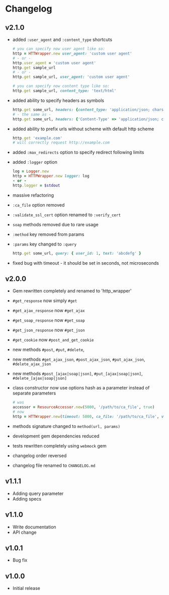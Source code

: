 # Changelog

## v2.1.0

* added `:user_agent` and `:content_type` shortcuts

    ```ruby
    # you can specify now user agent like so:
    http = HTTWrapper.new user_agent: 'custom user agent'
    # - or -
    http.user_agent = 'custom user agent'
    http.get sample_url
    # - or -
    http.get sample_url, user_agent: 'custom user agent'
    ```

    ```ruby
    # you can specify now content type like so:
    http.get sample_url, content_type: 'text/html'
    ```

* added ability to specify headers as symbols

    ```ruby
    http.get some_url, headers: {content_type: 'application/json; charset=UTF-8'}
    # - the same as -
    http.get some_url, headers: {'Content-Type' => 'application/json; charset=UTF-8'}
    ```

* added ability to prefix urls without scheme with default http scheme

    ```ruby
    http.get 'example.com'
    # will correctly request http://example.com
    ```

* added `:max_redirects` option to specify redirect following limits
* added `:logger` option

    ```ruby
    log = Logger.new
    http = HTTPWrapper.new logger: log
    - or -
    http.logger = $stdout
    ```

* massive refactoring
* `:ca_file` option removed
* `:validate_ssl_cert` option renamed to `:verify_cert`
* `soap` methods removed due to rare usage
* `:method` key removed from params
* `:params` key changed to `:query`

    ```ruby
    http.get some_url, query: { user_id: 1, text: 'abcdefg' }
    ```

* fixed bug with timeout - it should be set in seconds, not microseconds

## v2.0.0

* Gem rewritten completely and renamed to 'http_wrapper'
* `#get_response` now simply `#get`
* `#get_ajax_response` now `#get_ajax`
* `#get_soap_response` now `#get_soap`
* `#get_json_response` now `#get_json`
* `#get_cookie` now `#post_and_get_cookie`
* new methods `#post`, `#put`, `#delete`,
* new methods `#get_ajax_json`, `#post_ajax_json`, `#put_ajax_json`, `#delete_ajax_json`
* new methods `#post_[ajax|soap|json]`, `#put_[ajax|soap|json]`, `#delete_[ajax|soap|json]`
* class constructor now use options hash as a parameter instead of separate parameters

    ```ruby
    # was
    accessor = ResourceAccessor.new(5000, '/path/to/ca_file', true)
    # now
    http = HTTWrapper.new(timeout: 5000, ca_file: '/path/to/ca_file', validate_ssl_cert: true)
    ```

* methods signature changed to `method(url, params)`
* development gem dependencies reduced
* tests rewritten completely using `webmock` gem
* changelog order reversed
* changelog file renamed to `CHANGELOG.md`

## v1.1.1

* Adding query parameter
* Adding specs

## v1.1.0

* Write documentation
* API change

## v1.0.1

* Bug fix

## v1.0.0

* Initial release
